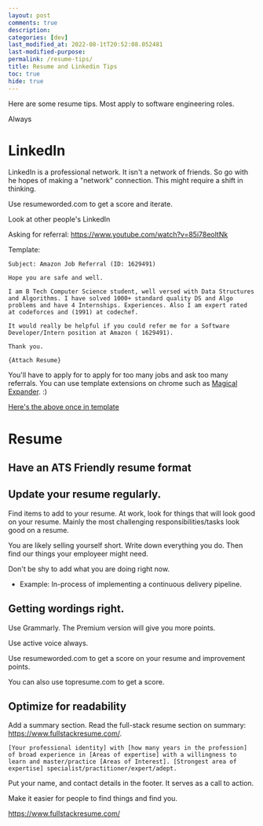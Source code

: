 ```yaml
---
layout: post
comments: true
description: 
categories: [dev]
last_modified_at: 2022-08-1tT20:52:08.052481
last-modified-purpose:
permalink: /resume-tips/
title: Resume and Linkedin Tips
toc: true
hide: true
---
```

Here are some resume tips. Most apply to software engineering roles.

Always 

# LinkedIn

LinkedIn is a professional network. It isn't a network of friends. So go with he hopes of making a "network" connection. This might require a shift in thinking.

Use resumeworded.com to get a score and iterate.

Look at other people's LinkedIn

Asking for referral: https://www.youtube.com/watch?v=85i78eoltNk

Template:

```
Subject: Amazon Job Referral (ID: 1629491)

Hope you are safe and well.

I am B Tech Computer Science student, well versed with Data Structures and Algorithms. I have solved 1000+ standard quality DS and Algo problems and have 4 Internships. Experiences. Also I am expert rated at codeforces and (1991) at codechef.

It would really be helpful if you could refer me for a Software Developer/Intern position at Amazon ( 1629491).

Thank you.

{Attach Resume}
```

You'll have to apply for to apply for too many jobs and ask too many referrals. You can use template extensions on chrome such as [Magical Expander](https://chrome.google.com/webstore/detail/magical-text-expander-aut/iibninhmiggehlcdolcilmhacighjamp). :)

[Here's the above once in template](https://www.getmagical.com/share/shortcuts?shareId=fb2d1e6b-49d5-4999-aa10-b5262a9dd01f&utm_source=referral&utm_campaign=share_referral_magical_pro_beta_default&utm_medium=copy_link)


# Resume


## Have an ATS Friendly resume format

## Update your resume regularly.

Find items to add to your resume. At work, look for things that will look good on your resume. Mainly the most challenging responsibilities/tasks look good on a resume.

You are likely selling yourself short. Write down everything you do. Then find our things your employeer might need.

Don't be shy to add what you are doing right now.
- Example: In-process of implementing a continuous delivery pipeline.

## Getting wordings right.

Use Grammarly. The Premium version will give you more points. 

Use active voice always.

Use resumeworded.com to get a score on your resume and improvement points.

You can also use topresume.com to get a score.

## Optimize for readability

Add a summary section. Read the full-stack resume section on summary: https://www.fullstackresume.com/.

```
[Your professional identity] with [how many years in the profession] of broad experience in [Areas of expertise] with a willingness to learn and master/practice [Areas of Interest]. [Strongest area of expertise] specialist/practitioner/expert/adept.
```

Put your name, and contact details in the footer. It serves as a call to action.

Make it easier for people to find things and find you.

https://www.fullstackresume.com/